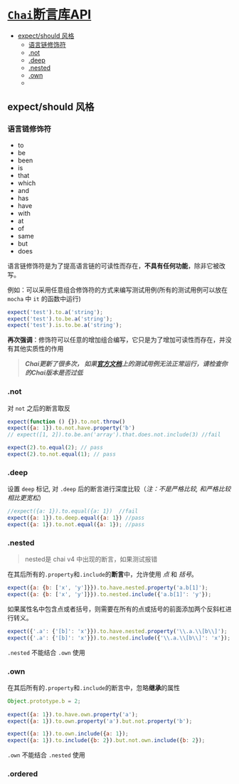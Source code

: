 # [`Chai`断言库API](http://chaijs.com/api/bdd/)

<!-- TOC depthFrom:2 -->

- [expect/should 风格](#expectshould-风格)
    - [语言链修饰符](#语言链修饰符)
    - [.not](#not)
    - [.deep](#deep)
    - [.nested](#nested)
    - [.own](#own)
    - [](#)

<!-- /TOC -->

## expect/should 风格

### 语言链修饰符

- to
- be
- been
- is
- that
- which
- and
- has
- have
- with
- at
- of
- same
- but
- does

语言链修饰符是为了提高语言链的可读性而存在，**不具有任何功能**，除非它被改写。

例如：可以采用任意组合修饰符的方式来编写测试用例(所有的测试用例可以放在 `mocha` 中 `it` 的函数中运行)

```js
expect('test').to.a('string');
expect('test').to.be.a('string');
expect('test').is.to.be.a('string');
```

**再次强调**：修饰符可以任意的增加组合编写，它只是为了增加可读性而存在，并没有其他实质性的作用

> ***Chai更新了很多次， 如果[官方文档](http://chaijs.com/api/bdd/)上的测试用例无法正常运行，请检查你的Chai版本是否过低***

### .not

对 `not` 之后的断言取反

```js
expect(function () {}).to.not.throw()
expect({a: 1}).to.not.have.property('b')
// expect([1, 2]).to.be.an('array').that.does.not.include(3) //fail

expect(2).to.equal(2); // pass
expect(2).to.not.equal(1); // pass
```

<!-- TODO: -->
### .deep

设置 `deep` 标记, 对 `.deep` 后的断言进行深度比较（*注：不是严格比较, 和严格比较相比更宽松*）

```js
//expect({a: 1}).to.equal({a: 1})  //fail
expect({a: 1}).to.deep.equal({a: 1}) //pass
expect({a: 1}).to.not.equal({a: 1}); //pass
```

### .nested

> nested是 chai v4 中出现的断言，如果测试报错

在其后所有的`.property`和`.include`的**断言**中，允许使用 *点* 和 *括号*。

```js
expect({a: {b: ['x', 'y']}}).to.have.nested.property('a.b[1]');
expect({a: {b: ['x', 'y']}}).to.nested.include({'a.b[1]': 'y'});
```

如果属性名中包含点或者括号，则需要在所有的点或括号的前面添加两个反斜杠进行转义。

```js
expect({'.a': {'[b]': 'x'}}).to.have.nested.property('\\.a.\\[b\\]');  //pass
expect({'.a': {'[b]': 'x'}}).to.nested.include({'\\.a.\\[b\\]': 'x'}); //pass
```

`.nested` 不能结合 `.own` 使用

### .own

在其后所有的`.property`和`.include`的断言中，忽略**继承**的属性

```js
Object.prototype.b = 2;
        
expect({a: 1}).to.have.own.property('a');
expect({a: 1}).to.own.property('a').but.not.property('b'); 

expect({a: 1}).to.own.include({a: 1});
expect({a: 1}).to.include({b: 2}).but.not.own.include({b: 2});
```

`.own` 不能结合 `.nested` 使用

### .ordered